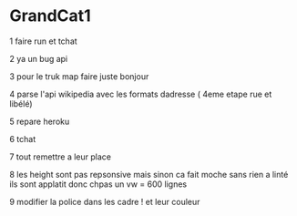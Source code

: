 # GrandCat1


1 faire run et tchat

2 ya un bug api

3 pour le truk map faire juste bonjour

4 parse l'api wikipedia avec les formats dadresse ( 4eme etape rue et libélé)

5 repare heroku 

6 tchat

7 tout remettre a leur place

8 les height sont pas repsonsive mais sinon ca fait moche sans rien a linté ils sont applatit donc chpas un vw = 600 lignes 

9 modifier la police dans les cadre ! et leur couleur 
